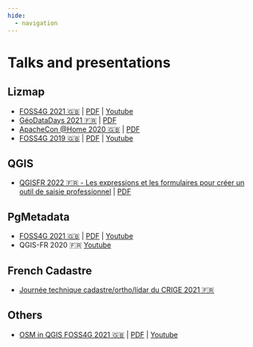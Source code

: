 ```yaml
---
hide:
  - navigation
---
```


# Talks and presentations

## Lizmap

* [FOSS4G 2021 🇬🇧](https://docs.3liz.org/presentations/2021-09-foss4g-lizmap.html)
  | [PDF](https://docs.3liz.org/presentations/pdf/FOSS4G-2021-Lizmap-Web-Client.pdf)
  | [Youtube](https://www.youtube.com/watch?v=NIgFgkyBRts)
* [GéoDataDays 2021 🇫🇷](https://docs.3liz.org/presentations/2021-09-geodatadays-lizmap.html)
  | [PDF](https://docs.3liz.org/presentations/pdf/GéoDataDays-2021-Lizmap-Web-Client.pdf)
* [ApacheCon @Home 2020 🇬🇧](https://docs.3liz.org/presentations/2020-09-apachecon-lizmap.html)
  | [PDF](https://docs.3liz.org/presentations/pdf/ApacheCon-@Home-2020-Lizmap-Web-Client.pdf)
* [FOSS4G 2019 🇬🇧](https://docs.3liz.org/presentations/2019-08-foss4g-lizmap.html)
  | [PDF](https://docs.3liz.org/presentations/pdf/pdf/FOSS4G-2019-Lizmap-Web-Client.pdf)
  | [Youtube](https://www.youtube.com/watch?v=FkQ2UG_SO-Y)


## QGIS

* [QGISFR 2022 🇫🇷 - Les expressions et les formulaires pour créer un outil de saisie professionnel](https://docs.3liz.org/presentations/2022-01_QGISFR_2022_outil_saisie_avec_expressions_Michael_DOUCHIN.html)
  | [PDF](https://docs.3liz.org/presentations/pdf/QGISFR-2022-Outil_saisie_avec_expressions.pdf)

## PgMetadata

* [FOSS4G 2021 🇬🇧](https://docs.3liz.org/presentations/2021-09-Foss4G-PgMetadata.html)
  | [PDF](https://docs.3liz.org/presentations/pdf/FOSS4G-2021-PgMetadata.pdf)
  | [Youtube](https://www.youtube.com/watch?v=CjZZwKlzYGc)
* QGIS-FR 2020 🇫🇷 [Youtube](https://www.youtube.com/watch?v=o47w7zf40nw)

## French Cadastre

* [Journée technique cadastre/ortho/lidar du CRIGE 2021 🇫🇷](https://docs.3liz.org/presentations/2021-11-crige-paca-qgis-cadastre.html#/)

## Others

* [OSM in QGIS FOSS4G 2021 🇬🇧](https://docs.3liz.org/presentations/2021-09-foss4g-osm-in-qgis.html)
  | [PDF](https://docs.3liz.org/presentations/pdf/FOSS4G-2021-osm-in-qgis.pdf)
  | [Youtube](https://www.youtube.com/watch?v=l95PoHGLrTI)
